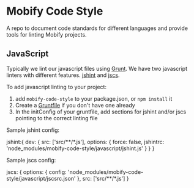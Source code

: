 # Mobify Code Style

A repo to document code standards for different languages and provide tools for linting Mobify projects.

## JavaScript

Typically we lint our javascript files using [Grunt](http://gruntjs.com/). We have two javascript linters with different features. [jshint](https://github.com/gruntjs/grunt-contrib-jshint) and [jscs](https://github.com/gustavohenke/grunt-jscs-checker).

To add javascript linting to your project:
1. add `mobify-code-style` to your package.json, or `npm install` it
2. Create a [Gruntfile](http://gruntjs.com/sample-gruntfile) if you don't have one already
3. In the initConfig of your gruntfile, add sections for jshint and/or jscs pointing to the correct linting file

Sample jshint config:

jshint:{
    dev: {
        src: ['src/**/*.js'],
        options: {
            force: false,
            jshintrc: 'node_modules/mobify-code-style/javascript/jshint.js'
        }
    }
}

Sample jscs config:

jscs: {
    options: {
        config: 'node_modules/mobify-code-style/javascript/jscsrc.json'
    },
    src: ['src/**/*.js']
}
